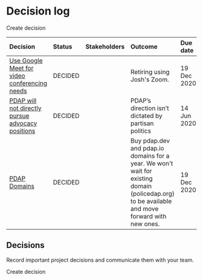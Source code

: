 # Decision log

 Create decision

| Decision | Status | Stakeholders | Outcome | Due date | Owner |
| :--- | :--- | :--- | :--- | :--- | :--- |
| [Use Google Meet for video conferencing needs](/wiki/spaces/PDAP/pages/240943147/Use+Google+Meet+for+video+conferencing+needs) | DECIDED |  | Retiring using Josh's Zoom. | 19 Dec 2020 |  |
| [PDAP will not directly pursue advocacy positions](/wiki/spaces/PDAP/pages/371097602/PDAP+will+not+directly+pursue+advocacy+positions) | DECIDED |  | PDAP’s direction isn’t dictated by partisan politics | 14 Jun 2020 |  |
| [PDAP Domains](/wiki/spaces/PDAP/pages/240975878/PDAP+Domains) | DECIDED |  | Buy pdap.dev and pdap.io domains for a year. We won't wait for existing domain \(policedap.org\) to be available and move forward with new ones. | 19 Dec 2020 |  |

## Decisions

Record important project decisions and communicate them with your team.

Create decision

